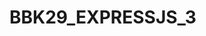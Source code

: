 # BBK29_EXPRESSJS_3
<!-- Crear un archivo con el nombre ej3.js
Levantar un servidor de Express
Al llamar a localhost:3000/products se debe mostrar el siguiente JSON:
{
  description: 'Productos',
  items: [
    { id: 1, nombre: 'Taza de Harry Potter' , precio: 300},
    { id: 2, nombre: 'FIFA 22 PS5' , precio: 1000},
    {  id: 3, nombre: 'Figura Goku Super Saiyan' , precio: 100},
    {  id: 4,  nombre: 'Zelda Breath of the Wild' , precio: 200},
    {  id: 5,  nombre: 'Skin Valorant' , precio: 120},
    {  id: 6, nombre: 'Taza de Star Wars' , precio: 220}
  ]
}
Crear endpoint para poder crear un producto nuevo
Crear endpoint para poder actualizar un producto
Crear endpoint para poder eliminar un producto
Crear filtro por precio de producto
Crear filtro que muestre los productos con un precio entre 50 y 250.
Crear un filtro que cuando busque en postman por parámetro el id de un producto me devuelva ese producto
Crear un filtro que cuando busque en postman por parámetro el nombre de un producto me devuelva ese producto -->
